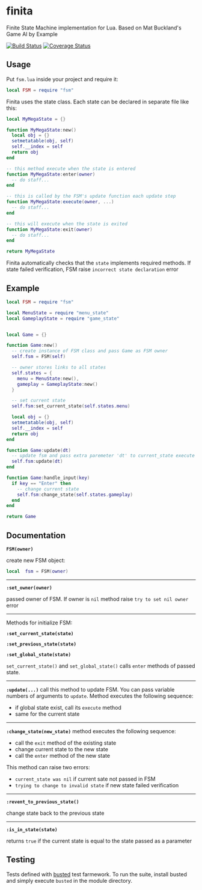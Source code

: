 # finita

Finite State Machine implementation for Lua. Based on Mat Buckland's Game AI by Example

[![Build Status](https://travis-ci.org/NickFlexer/finita.svg?branch=master)](https://travis-ci.org/NickFlexer/finita) [![Coverage Status](https://coveralls.io/repos/github/NickFlexer/finita/badge.svg?branch=master)](https://coveralls.io/github/NickFlexer/finita?branch=master)

## Usage

Put ```fsm.lua``` inside your project and require it:

```lua
local FSM = require "fsm"
```

Finita uses the state class. Each state can be declared in separate file like this:

```lua
local MyMegaState = {}

function MyMegaState:new()
  local obj = {}
  setmetatable(obj, self)
  self.__index = self
  return obj
end

-- this method execute when the state is entered
function MyMegaState:enter(owner)
  -- do staff...
end

-- this is called by the FSM's update function each update step
function MyMegaState:execute(owner, ...)
  -- do staff...
end

-- this will execute when the state is exited
function MyMegaState:exit(owner)
  -- do staff...
end

return MyMegaState
```

Finita automatically checks that the ```state``` implements required methods. If state failed verification, FSM raise ```incorrect state declaration``` error

## Example

```lua
local FSM = require "fsm"

local MenuState = require "menu_state"
local GameplayState = require "game_state"


local Game = {}

function Game:new()
  -- create instance of FSM class and pass Game as FSM owner
  self.fsm = FSM(self)

  -- owner stores links to all states
  self.states = {
	menu = MenuState:new(),
	gameplay = GameplayState:new()
  }

  -- set current state
  self.fsm:set_current_state(self.states.menu)

  local obj = {}
  setmetatable(obj, self)
  self.__index = self
  return obj
end

function Game:update(dt)
  -- update fsm and pass extra paremeter 'dt' to current_state execute method
  self.fsm:update(dt)
end

function Game:handle_input(key)
  if key == "Enter" then
    -- change current state
    self.fsm:change_state(self.states.gameplay)
  end
end

return Game
```

## Documentation

**```FSM(owner)```**

create new FSM object:

```lua
local  fsm = FSM(owner)
```

---

**```:set_owner(owner)```**

passed owner of FSM. If owner is ```nil``` method raise ```try to set nil owner``` error

---

Methods for initialize FSM:

**```:set_current_state(state)```**

**```:set_previous_state(state)```**

**```:set_global_state(state)```**

```set_current_state()``` and ```set_global_state()``` calls ```enter``` methods of passed state.

---

**```:update(...)```**
call this method to update FSM. You can pass variable numbers of arguments to ```update```. Method executes the following sequence:
* if global state exist, call its ```execute``` method
* same  for the current state
---

**```:change_state(new_state)```**
method executes the following sequence:
* call the ```exit``` method of the existing state
* change current state to the new state
* call the ```enter``` method of the new state

This method can raise two errors:
* ```current_state was nil``` if current sate not passed in FSM
* ```trying to change to invalid state``` if new state failed verification

---

**```:revent_to_previous_state()```**

change state back to the previous state

---

**```:is_in_state(state)```**

returns ```true``` if the current state is equal to the state passed as a parameter

## Testing

Tests defined with [busted](http://olivinelabs.com/busted/) test farmework. To run the suite, install busted and simply execute ```busted``` in the module directory.

